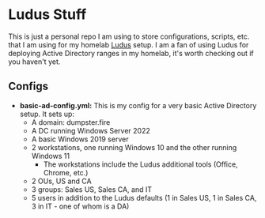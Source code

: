 # Ludus Stuff

This is just a personal repo I am using to store configurations, scripts, etc. that I am using for my homelab [Ludus](https://ludus.cloud/) setup. I am a fan of using Ludus for deploying Active Directory ranges in my homelab, it's worth checking out if you haven't yet.

## Configs

* **basic-ad-config.yml:** This is my config for a very basic Active Directory setup. It sets up:
    - A domain: dumpster.fire 
    - A DC running Windows Server 2022
    - A basic Windows 2019 server 
    - 2 workstations, one running Windows 10 and the other running Windows 11
        * The workstations include the Ludus additional tools (Office, Chrome, etc.)
    - 2 OUs, US and CA
    - 3 groups: Sales US, Sales CA, and IT
    - 5 users in addition to the Ludus defaults (1 in Sales US, 1 in Sales CA, 3 in IT - one of whom is a DA)